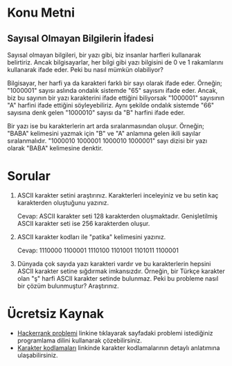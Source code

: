 # Konu Metni

## Sayısal Olmayan Bilgilerin İfadesi

Sayısal olmayan bilgileri, bir yazı gibi, biz insanlar harfleri kullanarak belirtiriz. Ancak bilgisayarlar, her bilgi gibi yazı bilgisini de 0 ve 1 rakamlarını kullanarak ifade eder. Peki bu nasıl mümkün olabiliyor?

Bilgisayar, her harfi ya da karakteri farklı bir sayı olarak ifade eder. Örneğin; "1000001" sayısı aslında ondalık sistemde "65" sayısını ifade eder. Ancak, biz bu sayının bir yazı karakterini ifade ettiğini biliyorsak "1000001" sayısının "A" harfini ifade ettiğini söyleyebiliriz. Aynı şekilde ondalık sistemde "66" sayısına denk gelen "1000010" sayısı da "B" harfini ifade eder. 

Bir yazı ise bu karakterlerin art arda sıralanmasından oluşur. Örneğin; "BABA" kelimesini yazmak için "B" ve "A" anlamına gelen ikili sayılar sıralanmalıdır. "1000010 1000001 1000010 1000001" sayı dizisi bir yazı olarak "BABA" kelimesine denktir.   



# Sorular

1. ASCII karakter setini araştırınız. Karakterleri inceleyiniz ve bu setin kaç karakterden oluştuğunu yazınız.

   Cevap: ASCII karakter seti 128 karakterden oluşmaktadır. Genişletilmiş ASCII karakter seti ise 256 karakterden oluşur.

2. ASCII karakter kodları ile "patika" kelimesini yazınız.

   Cevap: 1110000 1100001 1110100 1101001 1101011 1100001

3. Dünyada çok sayıda yazı karakteri vardır ve bu karakterlerin hepsini ASCII karakter setine sığdırmak imkansızdır. Örneğin, bir Türkçe karakter olan "ş" harfi ASCII karakter setinde bulunmaz. Peki bu probleme nasıl bir çözüm bulunmuştur? Araştırınız.



# Ücretsiz Kaynak

* [Hackerrank problemi](https://www.hackerrank.com/contests/codejam2/challenges/super-easy-ascii) linkine tıklayarak sayfadaki problemi istediğiniz programlama dilini kullanarak çözebilirsiniz.
* [Karakter kodlamaları](https://python-istihza.yazbel.com/karakter_kodlama.html) linkinde karakter kodlamalarının detaylı anlatımına ulaşabilirsiniz.

